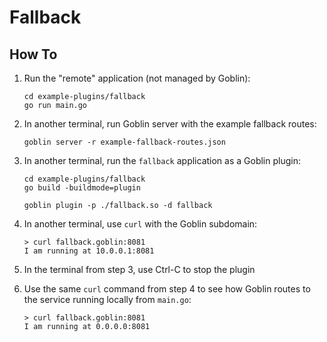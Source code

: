 # Fallback

## How To

1. Run the "remote" application (not managed by Goblin):
    ```shell
    cd example-plugins/fallback
    go run main.go
    ```

2. In another terminal, run Goblin server with the example fallback routes:
    ```shell
    goblin server -r example-fallback-routes.json
    ```

3. In another terminal, run the `fallback` application as a Goblin plugin:
    ```shell
    cd example-plugins/fallback
    go build -buildmode=plugin

    goblin plugin -p ./fallback.so -d fallback
    ```

4. In another terminal, use `curl` with the Goblin subdomain:
    ```shell
    > curl fallback.goblin:8081
    I am running at 10.0.0.1:8081
    ```

5. In the terminal from step 3, use Ctrl-C to stop the plugin

6. Use the same `curl` command from step 4 to see how Goblin routes to the service running locally from `main.go`:
    ```shell
    > curl fallback.goblin:8081
    I am running at 0.0.0.0:8081
    ```

